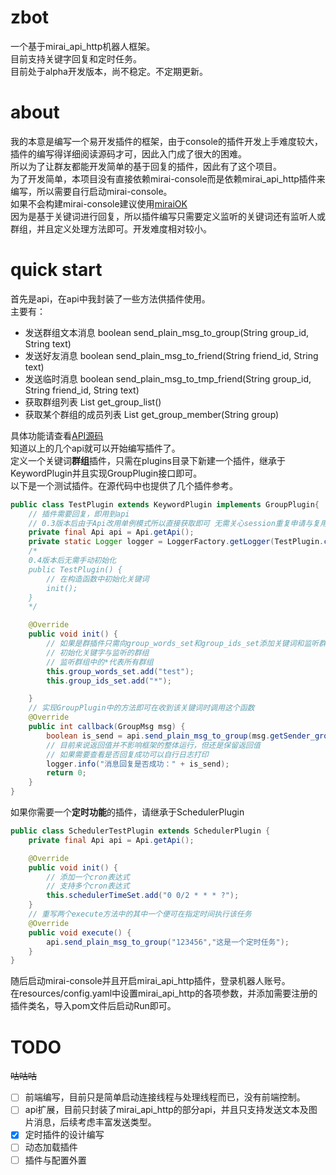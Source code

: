 # zbot
一个基于mirai_api_http机器人框架。  
目前支持关键字回复和定时任务。  
目前处于alpha开发版本，尚不稳定。不定期更新。   

# about
我的本意是编写一个易开发插件的框架，由于console的插件开发上手难度较大，插件的编写得详细阅读源码才可，因此入门成了很大的困难。  
所以为了让群友都能开发简单的基于回复的插件，因此有了这个项目。  
为了开发简单，本项目没有直接依赖mirai-console而是依赖mirai_api_http插件来编写，所以需要自行启动mirai-console。  
如果不会构建mirai-console建议使用[miraiOK](https://github.com/LXY1226/MiraiOK)  
因为是基于关键词进行回复，所以插件编写只需要定义监听的关键词还有监听人或群组，并且定义处理方法即可。开发难度相对较小。

# quick start
首先是api，在api中我封装了一些方法供插件使用。  
主要有：  
- 发送群组文本消息  boolean send_plain_msg_to_group(String group_id, String text)
- 发送好友消息 boolean send_plain_msg_to_friend(String friend_id, String text)
- 发送临时消息 boolean send_plain_msg_to_tmp_friend(String group_id, String friend_id, String text)
- 获取群组列表 List<String> get_group_list()
- 获取某个群组的成员列表 List<String> get_group_member(String group)

具体功能请查看[API源码](https://github.com/zer0e/zbot/blob/main/src/main/java/com/github/zer0e/zbot/core/Api.java)  
知道以上的几个api就可以开始编写插件了。  
定义一个关键词**群组**插件，只需在plugins目录下新建一个插件，继承于KeywordPlugin并且实现GroupPlugin接口即可。  
以下是一个测试插件。在源代码中也提供了几个插件参考。  
```java
public class TestPlugin extends KeywordPlugin implements GroupPlugin{
    // 插件需要回复，即用到api 
    // 0.3版本后由于Api改用单例模式所以直接获取即可 无需关心session重复申请与复用
    private final Api api = Api.getApi();
    private static Logger logger = LoggerFactory.getLogger(TestPlugin.class);
    /*
    0.4版本后无需手动初始化
    public TestPlugin() {
        // 在构造函数中初始化关键词
        init();
    }
    */

    @Override
    public void init() {
        // 如果是群插件只需向group_words_set和group_ids_set添加关键词和监听群
        // 初始化关键字与监听的群组
        // 监听群组中的*代表所有群组
        this.group_words_set.add("test");
        this.group_ids_set.add("*");

    }
    // 实现GroupPlugin中的方法即可在收到该关键词时调用这个函数
    @Override
    public int callback(GroupMsg msg) {
        boolean is_send = api.send_plain_msg_to_group(msg.getSender_group(), "收到test");
        // 目前来说返回值并不影响框架的整体运行，但还是保留返回值
        // 如果需要查看是否回复成功可以自行日志打印
        logger.info("消息回复是否成功：" + is_send);
        return 0;
    }
}
```
如果你需要一个**定时功能**的插件，请继承于SchedulerPlugin
```java
public class SchedulerTestPlugin extends SchedulerPlugin {
    private final Api api = Api.getApi();

    @Override
    public void init() {
        // 添加一个cron表达式
        // 支持多个cron表达式
        this.schedulerTimeSet.add("0 0/2 * * * ?");
    }
    // 重写两个execute方法中的其中一个便可在指定时间执行该任务
    @Override
    public void execute() {
        api.send_plain_msg_to_group("123456","这是一个定时任务");
    }
}
```
随后启动mirai-console并且开启mirai_api_http插件，登录机器人账号。  
在resources/config.yaml中设置mirai_api_http的各项参数，并添加需要注册的插件类名，导入pom文件后启动Run即可。

# TODO
~~咕咕咕~~
- [ ] 前端编写，目前只是简单启动连接线程与处理线程而已，没有前端控制。
- [ ] api扩展，目前只封装了mirai_api_http的部分api，并且只支持发送文本及图片消息，后续考虑丰富发送类型。
- [x] 定时插件的设计编写
- [ ] 动态加载插件
- [ ] 插件与配置外置

